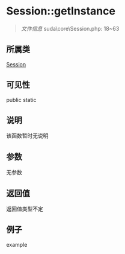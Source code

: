 # Session::getInstance



> *文件信息* suda\core\Session.php: 18~63

## 所属类 

[Session](../Session.md)

## 可见性

 public static

## 说明

该函数暂时无说明


## 参数


无参数


## 返回值

返回值类型不定


## 例子

example
